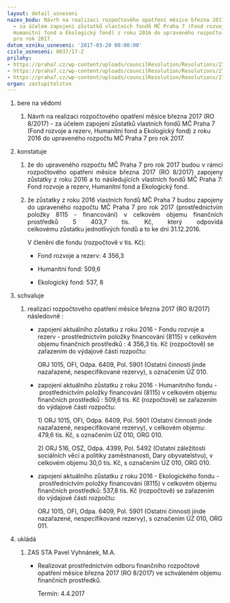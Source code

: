 ```yaml
---
layout: detail_usneseni
nazev_bodu: Návrh na realizaci rozpočtového opatření měsíce března 2017 (RO 8/2017)
  - za účelem zapojení zůstatků vlastních fondů MČ Praha 7 (Fond rozvoje a rezerv,
  Humanitní fond a Ekologický fond) z roku 2016 do upraveného rozpočtu MČ Praha 7
  pro rok 2017.
datum_vzniku_usneseni: '2017-03-20 00:00:00'
cislo_usneseni: 0037/17-Z
prilohy:
- https://praha7.cz/wp-content/uploads/councilResolution/Resolutions/27336/export/Duvodovazprava~181194.docx
- https://praha7.cz/wp-content/uploads/councilResolution/Resolutions/27336/export/UsneseniRMC~181193.pdf
- https://praha7.cz/wp-content/uploads/councilResolution/Resolutions/27336/export/export~301333.pdf
organ: zastupitelstvo
---
```

<OL class=urzList_view id=urzList>
<LI class=urzClass1><SPAN name="1">bere na vědomí</SPAN> 
<OL class=urzOlClass>
<LI class=urzClass2 style="TEXT-ALIGN: left"><SPAN>
<P>Návrh na realizaci rozpočtového opatření měsíce března 2017 (RO 8/2017) - za účelem zapojení zůstatků vlastních fondů MČ Praha 7 (Fond rozvoje a rezerv, Humanitní fond a Ekologický fond) z roku 2016 do upraveného rozpočtu MČ Praha 7 pro rok 2017.</P></SPAN></LI></OL></LI>
<LI class=urzClass1><SPAN name="6">konstatuje</SPAN> 
<OL class=urzOlClass>
<LI class=urzClass2 style="TEXT-ALIGN: justify"><SPAN>
<P style="TEXT-ALIGN: justify" data-mce-style="text-align: justify;">že do upraveného rozpočtu MČ Praha 7 pro rok 2017&nbsp;budou v rámci rozpočtového opatření měsíce března 2017 (RO 8/2017)&nbsp;zapojeny zůstatky z roku 2016 a to následujících vlastních fondů MČ Praha 7: Fond rozvoje a rezerv, Humanitní fond a&nbsp;Ekologický fond.&nbsp;</P></SPAN></LI>
<LI class=urzClass2 style="TEXT-ALIGN: justify"><SPAN>
<P style="TEXT-ALIGN: justify" data-mce-style="text-align: justify;">že zůstatky z roku 2016 vlastních fondů MČ Praha 7 budou zapojeny do upraveného rozpočtu MČ Praha 7 pro rok 2017 (prostřednictvím položky 8115 - financování)&nbsp;v celkovém objemu finančních prostředků&nbsp;5 403,7&nbsp;tis. Kč, který odpovídá celkovému&nbsp;zůstatku&nbsp;jednotlivých fondů a to&nbsp;ke dni 31.12.2016.</P>
<P>V členění dle fondu (rozpočtově v tis. Kč):</P></SPAN>
<UL class=urzUlClass>
<LI class=urzClass3 style="TEXT-ALIGN: left"><SPAN>
<P>Fond rozvoje a rezerv: 4 356,3</P></SPAN></LI>
<LI class=urzClass3 style="TEXT-ALIGN: left"><SPAN>
<P>Humanitní fond: 509,6</P></SPAN></LI>
<LI class=urzClass3 style="TEXT-ALIGN: left"><SPAN>
<P>Ekologický fond: 537, 8</P></SPAN></LI></UL></LI></OL></LI>
<LI class=urzClass1><SPAN name="24">schvaluje</SPAN> 
<OL class=urzOlClass>
<LI class=urzClass2 style="TEXT-ALIGN: left"><SPAN>
<P>realizaci rozpočtového opatření měsíce&nbsp;března 2017 (RO 8/2017) následovně :</P></SPAN>
<UL class=urzUlClass>
<LI class=urzClass3 style="TEXT-ALIGN: left"><SPAN>
<P>zapojení aktuálního zůstatku z roku 2016 -&nbsp;Fondu rozvoje a rezerv -&nbsp;prostřednictvím položky financování (8115) v celkovém objemu finančních prostředků :&nbsp;4 356,3 tis. Kč (rozpočtově) se zařazením do výdajové části rozpočtu:&nbsp;&nbsp;</P>
<P>ORJ 1015, OFI, Odpa. 6409, Pol. 5901 (Ostatní činnosti jinde nazařazené, nespecifikované rezervy), s označením&nbsp;ÚZ 010.</P></SPAN></LI>
<LI class=urzClass3 style="TEXT-ALIGN: left"><SPAN>
<P>zapojení aktuálního zůstatku z roku 2016 -&nbsp;Humanitního fondu -&nbsp;prostřednictvím položky financování (8115) v celkovém objemu finančních prostředků : 509,6 tis. Kč (rozpočtově) se zařazením do výdajové části rozpočtu:&nbsp;</P>
<P>1) ORJ 1015, OFI, Odpa. 6409, Pol. 5901 (Ostatní činnosti jinde nazařazené, nespecifikované rezervy), v celkovém objemu: 479,6 tis. Kč, s označením&nbsp;ÚZ 010, ORG 010.&nbsp;</P>
<P>2) ORJ 516, OSZ, Odpa. 4399, Pol. 5492 (Ostatní záležitosti sociálních věcí a politiky zaměstnanosti, Dary obyvatelstvu), v celkovém objemu 30,0 tis. Kč, s označením&nbsp;ÚZ 010, ORG 010.&nbsp;</P></SPAN></LI>
<LI class=urzClass3 style="TEXT-ALIGN: left"><SPAN>
<P>zapojení aktuálního&nbsp;zůstatku z roku 2016 - Ekologického fondu -&nbsp;prostřednictvím položky financování (8115) v celkovém objemu finančních prostředků: 537,8 tis. Kč (rozpočtově) se zařazením do výdajové části rozpočtu:&nbsp;</P>
<P>ORJ 1015, OFI, Odpa. 6409, Pol. 5901 (Ostatní činnosti jinde nazařazené, nespecifikované rezervy), s označením&nbsp;ÚZ 010, ORG 011.</P></SPAN></LI></UL></LI></OL></LI>
<LI class=urzClass1 id=urzUkoly><SPAN name="1">ukládá</SPAN>
<OL class=urzOlClass>
<LI class=urzClass2><SPAN>
<P>ZAS STA Pavel Vyhnánek, M.A.</P></SPAN>
<UL class=urzUlClass>
<LI class=urzClass3><SPAN>
<P>Realizovat prostřednictvím odboru finančního rozpočtové opatření měsíce března 2017 (RO 8/2017) ve schváleném objemu finančních prostředků.</P></SPAN><SPAN class=urzUkolTermin>Termín:&nbsp;4.4.2017</SPAN></LI></UL></LI></OL></LI></OL>